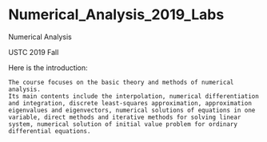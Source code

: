 # Numerical_Analysis_2019_Labs
Numerical Analysis

USTC 2019 Fall

Here is the introduction:

```
The course focuses on the basic theory and methods of numerical analysis.
Its main contents include the interpolation, numerical differentiation and integration, discrete least-squares approximation, approximation eigenvalues and eigenvectors, numerical solutions of equations in one variable, direct methods and iterative methods for solving linear system, numerical solution of initial value problem for ordinary differential equations.
```

